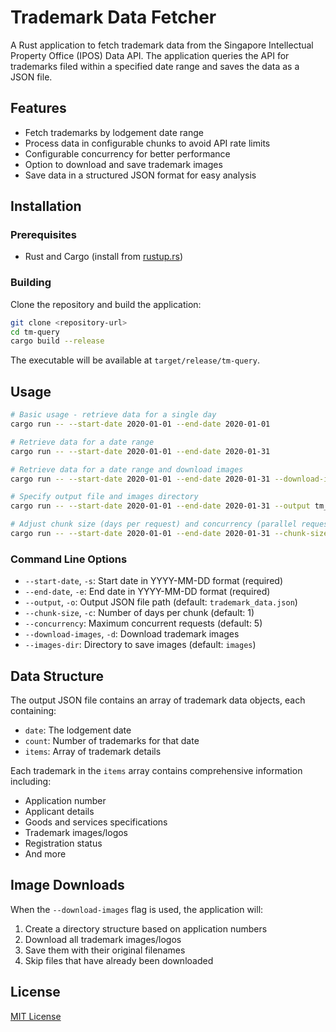 # Trademark Data Fetcher

A Rust application to fetch trademark data from the Singapore Intellectual Property Office (IPOS) Data API. The application queries the API for trademarks filed within a specified date range and saves the data as a JSON file.

## Features

- Fetch trademarks by lodgement date range
- Process data in configurable chunks to avoid API rate limits
- Configurable concurrency for better performance
- Option to download and save trademark images
- Save data in a structured JSON format for easy analysis

## Installation

### Prerequisites

- Rust and Cargo (install from [rustup.rs](https://rustup.rs))

### Building

Clone the repository and build the application:

```bash
git clone <repository-url>
cd tm-query
cargo build --release
```

The executable will be available at `target/release/tm-query`.

## Usage

```bash
# Basic usage - retrieve data for a single day
cargo run -- --start-date 2020-01-01 --end-date 2020-01-01

# Retrieve data for a date range
cargo run -- --start-date 2020-01-01 --end-date 2020-01-31

# Retrieve data for a date range and download images
cargo run -- --start-date 2020-01-01 --end-date 2020-01-31 --download-images

# Specify output file and images directory
cargo run -- --start-date 2020-01-01 --end-date 2020-01-31 --output tm_data_jan_2020.json --download-images --images-dir tm_images

# Adjust chunk size (days per request) and concurrency (parallel requests)
cargo run -- --start-date 2020-01-01 --end-date 2020-01-31 --chunk-size 1 --concurrency 3
```

### Command Line Options

- `--start-date`, `-s`: Start date in YYYY-MM-DD format (required)
- `--end-date`, `-e`: End date in YYYY-MM-DD format (required)
- `--output`, `-o`: Output JSON file path (default: `trademark_data.json`)
- `--chunk-size`, `-c`: Number of days per chunk (default: 1)
- `--concurrency`: Maximum concurrent requests (default: 5)
- `--download-images`, `-d`: Download trademark images
- `--images-dir`: Directory to save images (default: `images`)

## Data Structure

The output JSON file contains an array of trademark data objects, each containing:

- `date`: The lodgement date
- `count`: Number of trademarks for that date
- `items`: Array of trademark details

Each trademark in the `items` array contains comprehensive information including:

- Application number
- Applicant details
- Goods and services specifications
- Trademark images/logos
- Registration status
- And more

## Image Downloads

When the `--download-images` flag is used, the application will:

1. Create a directory structure based on application numbers
2. Download all trademark images/logos
3. Save them with their original filenames
4. Skip files that have already been downloaded

## License

[MIT License](LICENSE)